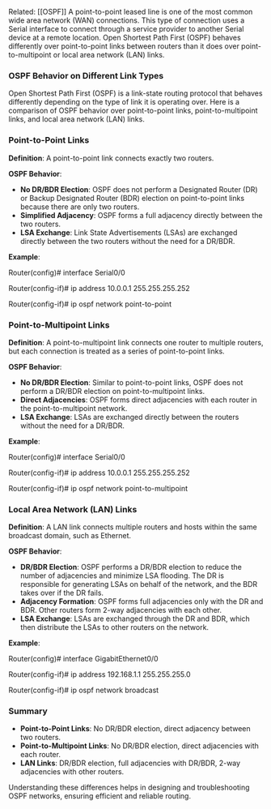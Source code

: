 Related: [[OSPF]]
A point-to-point leased line is one of the most common wide area network (WAN) connections. This type of connection uses a Serial interface to connect through a service provider to another Serial device at a remote location. Open Shortest Path First (OSPF) behaves differently over point-to-point links between routers than it does over point-to-multipoint or local area network (LAN) links.

### OSPF Behavior on Different Link Types

Open Shortest Path First (OSPF) is a link-state routing protocol that behaves differently depending on the type of link it is operating over. Here is a comparison of OSPF behavior over point-to-point links, point-to-multipoint links, and local area network (LAN) links.

### Point-to-Point Links

**Definition**: A point-to-point link connects exactly two routers.

**OSPF Behavior**:

- **No DR/BDR Election**: OSPF does not perform a Designated Router (DR) or Backup Designated Router (BDR) election on point-to-point links because there are only two routers.
- **Simplified Adjacency**: OSPF forms a full adjacency directly between the two routers.
- **LSA Exchange**: Link State Advertisements (LSAs) are exchanged directly between the two routers without the need for a DR/BDR.

**Example**:

Router(config)# interface Serial0/0

Router(config-if)# ip address 10.0.0.1 255.255.255.252

Router(config-if)# ip ospf network point-to-point

### Point-to-Multipoint Links

**Definition**: A point-to-multipoint link connects one router to multiple routers, but each connection is treated as a series of point-to-point links.

**OSPF Behavior**:

- **No DR/BDR Election**: Similar to point-to-point links, OSPF does not perform a DR/BDR election on point-to-multipoint links.
- **Direct Adjacencies**: OSPF forms direct adjacencies with each router in the point-to-multipoint network.
- **LSA Exchange**: LSAs are exchanged directly between the routers without the need for a DR/BDR.

**Example**:

Router(config)# interface Serial0/0

Router(config-if)# ip address 10.0.0.1 255.255.255.252

Router(config-if)# ip ospf network point-to-multipoint

### Local Area Network (LAN) Links

**Definition**: A LAN link connects multiple routers and hosts within the same broadcast domain, such as Ethernet.

**OSPF Behavior**:

- **DR/BDR Election**: OSPF performs a DR/BDR election to reduce the number of adjacencies and minimize LSA flooding. The DR is responsible for generating LSAs on behalf of the network, and the BDR takes over if the DR fails.
- **Adjacency Formation**: OSPF forms full adjacencies only with the DR and BDR. Other routers form 2-way adjacencies with each other.
- **LSA Exchange**: LSAs are exchanged through the DR and BDR, which then distribute the LSAs to other routers on the network.

**Example**:

Router(config)# interface GigabitEthernet0/0

Router(config-if)# ip address 192.168.1.1 255.255.255.0

Router(config-if)# ip ospf network broadcast

### Summary

- **Point-to-Point Links**: No DR/BDR election, direct adjacency between two routers.
- **Point-to-Multipoint Links**: No DR/BDR election, direct adjacencies with each router.
- **LAN Links**: DR/BDR election, full adjacencies with DR/BDR, 2-way adjacencies with other routers.

Understanding these differences helps in designing and troubleshooting OSPF networks, ensuring efficient and reliable routing.

